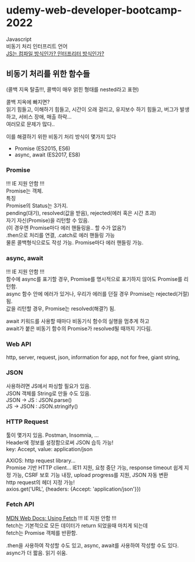 # udemy-web-developer-bootcamp-2022

Javascript<br/>
비동기 처리 인터프리트 언어<br/>
[JS는 컴파일 방식인가? 인터프리터 방식인가?](https://curryyou.tistory.com/237)<br/>

## 비동기 처리를 위한 함수들

(콜백 지옥 탈출!!!, 콜백이 매우 얽힌 형태를 nested라고 표현)<br/>

콜백 지옥에 빠지면?<br/>
읽기 힘들고, 이해하기 힘들고, 시간이 오래 걸리고, 유지보수 하기 힘들고, 버그가 발생하고, 서비스 장애, 매출 하락...<br/>
여러모로 문제가 많다..<br/>

이를 해결하기 위한 비동기 처리 방식이 몇가지 있다<br/>

- Promise (ES2015, ES6)<br/>
- async, await (ES2017, ES8)<br/>

### Promise

!!! IE 지원 안함 !!!<br/>
Promise는 객체.<br/>
특징<br/>
Promise의 Status는 3가지. <br/>
pending(대기), resolved(값을 받음), rejected(에러 혹은 시간 초과)<br/>
자기 자신(Promise)을 리턴할 수 있음.<br/>
(이 경우엔 Promise마다 에러 핸들링을.. 할 수가 없음?)<br/>
.then으로 처리를 연결, .catch로 에러 핸들링 가능<br/>
물론 콜백형식으로도 작성 가능. Promise마다 에러 핸들링 가능.<br/>

### async, await

!!! IE 지원 안함 !!!<br/>
함수에 async를 표기할 경우, Promise를 명시적으로 표기하지 않아도 Promise를 리턴함.<br/>
async 함수 안에 에러가 있거나, 우리가 에러를 던질 경우 Promise는 rejected(거절)됨. <br/>
값을 리턴할 경우, Promise는 resolved(해결?) 됨.<br/>

await 키워드를 사용할 때마다 비동기식 함수의 실행을 멈추게 하고<br/>
await가 붙은 비동기 함수의 Promise가 resolved될 때까지 기다림.<br/>

### Web API

http, server, request, json, information for app, not for free, giant string,

### JSON

사용하려면 JS에서 파싱할 필요가 있음.<br/>
JSON 객체를 String로 만들 수도 있음.<br/>
JSON -> JS : JSON.parse()<br/>
JS -> JSON : JSON.stringify()<br/>

### HTTP Request

툴이 몇가지 있음. Postman, Insomnia, ...<br/>
Header에 정보를 설정함으로써 JSON 습득 가능!<br/>
key: Accept, value: application/json<br/>

AXIOS: http request library...<br/>
Promise 기반 HTTP client...
IE11 지원, 요청 중단 가능, response timeout 쉽게 지정 가능, CSRF 보호 기능 내장, upload progress를 지원, JSON 자동 변환<br/>
http request의 헤더 지정 가능! <br/>
axios.get('URL', {headers: {Accept: 'application/json'}})<br/>

### Fetch API

[MDN Web Docs: Using Fetch](https://developer.mozilla.org/ko/docs/Web/API/Fetch_API/Using_Fetch)
!!! IE 지원 안함 !!!<br/>
fetch는 기본적으로 모든 데이터가 return 되었을때 마치게 되는데<br>
fetch는 Promise 객체를 반환함.<br/>

.then을 사용하여 작성할 수도 있고, async, await를 사용하여 작성할 수도 있다.<br/>
async가 더 짧음. 읽기 쉬움.
